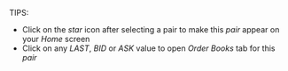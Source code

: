 TIPS:
* Click on the _star_ icon after selecting a pair to make this _pair_ appear on your _Home_ screen
* Click on any _LAST_, _BID_ or _ASK_ value to open _Order Books_ tab for this _pair_
